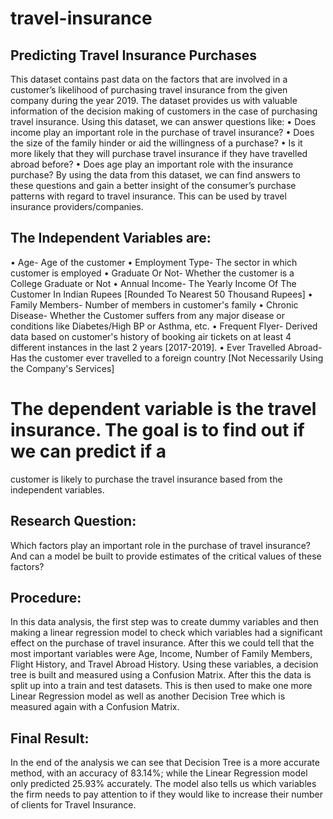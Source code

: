 # travel-insurance

## Predicting Travel Insurance Purchases

This dataset contains past data on the factors that are involved in a customer’s likelihood of 
purchasing travel insurance from the given company during the year 2019.
The dataset provides us with valuable information of the decision making of customers in the 
case of purchasing travel insurance. Using this dataset, we can answer questions like:
• Does income play an important role in the purchase of travel insurance?
• Does the size of the family hinder or aid the willingness of a purchase?
• Is it more likely that they will purchase travel insurance if they have travelled abroad 
before?
• Does age play an important role with the insurance purchase?
By using the data from this dataset, we can find answers to these questions and gain a better 
insight of the consumer’s purchase patterns with regard to travel insurance. This can be used 
by travel insurance providers/companies.

## The Independent Variables are:

• Age- Age of the customer
• Employment Type- The sector in which customer is employed
• Graduate Or Not- Whether the customer is a College Graduate or Not
• Annual Income- The Yearly Income Of The Customer In Indian Rupees [Rounded To 
Nearest 50 Thousand Rupees]
• Family Members- Number of members in customer's family
• Chronic Disease- Whether the Customer suffers from any major disease or conditions 
like Diabetes/High BP or Asthma, etc.
• Frequent Flyer- Derived data based on customer's history of booking air tickets on at 
least 4 different instances in the last 2 years [2017-2019].
• Ever Travelled Abroad- Has the customer ever travelled to a foreign country [Not 
Necessarily Using the Company's Services]

# The dependent variable is the travel insurance. The goal is to find out if we can predict if a 
customer is likely to purchase the travel insurance based from the independent variables.

## Research Question:

Which factors play an important role in the purchase of travel insurance? And can a model be 
built to provide estimates of the critical values of these factors?

## Procedure:

In this data analysis, the first step was to create dummy variables and then making a linear 
regression model to check which variables had a significant effect on the purchase of travel 
insurance. After this we could tell that the most important variables were Age, Income, 
Number of Family Members, Flight History, and Travel Abroad History.
Using these variables, a decision tree is built and measured using a Confusion Matrix. After 
this the data is split up into a train and test datasets. This is then used to make one more 
Linear Regression model as well as another Decision Tree which is measured again with a 
Confusion Matrix.

## Final Result:

In the end of the analysis we can see that Decision Tree is a more accurate method, with an 
accuracy of 83.14%; while the Linear Regression model only predicted 25.93% accurately.
The model also tells us which variables the firm needs to pay attention to if they would like to 
increase their number of clients for Travel Insurance.
